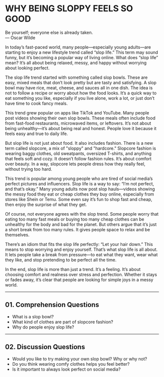 # WHY BEING SLOPPY FEELS SO GOOD  

Be yourself; everyone else is already taken.  
— Oscar Wilde  

In today’s fast-paced world, many people—especially young adults—are starting to enjoy a new lifestyle trend called “slop life.” This term may sound funny, but it’s becoming a popular way of living online. What does “slop life” mean? It’s all about being relaxed, messy, and happy without worrying about looking perfect.  

The slop life trend started with something called slop bowls. These are easy, mixed meals that don’t look pretty but are tasty and satisfying. A slop bowl may have rice, meat, cheese, and sauces all in one dish. The idea is not to follow a recipe or worry about how the food looks. It’s a quick way to eat something you like, especially if you live alone, work a lot, or just don’t have time to cook fancy meals.  

This trend grew popular on apps like TikTok and YouTube. Many people post videos showing their own slop bowls. These meals often include food from fast-food restaurants, microwaved items, or leftovers. It’s not about being unhealthy—it’s about being real and honest. People love it because it feels easy and true to daily life.  

But slop life is not just about food. It also includes fashion. There is a new term called slopcore, a mix of "sloppy" and "hardcore." Slopcore fashion is wearing baggy clothes, old sweatpants, oversized T-shirts, and anything that feels soft and cozy. It doesn’t follow fashion rules. It’s about comfort over beauty. In a way, slopcore lets people dress how they really feel, without trying too hard.  

This trend is popular among young people who are tired of social media’s perfect pictures and influencers. Slop life is a way to say: “I’m not perfect, and that’s okay.” Many young adults now post slop hauls—videos showing the messy food they eat or cheap clothes they buy online, especially from stores like Shein or Temu. Some even say it’s fun to shop fast and cheap, then enjoy the surprise of what they get.  

Of course, not everyone agrees with the slop trend. Some people worry that eating too many fast meals or buying too many cheap clothes can be unhealthy for the body and bad for the planet. But others argue that it’s just a short break from too many rules. It gives people space to relax and be themselves.  

There’s an idiom that fits the slop life perfectly: “Let your hair down.” This means to stop worrying and enjoy yourself. That’s what slop life is all about. It lets people take a break from pressure—to eat what they want, wear what they like, and stop pretending to be perfect all the time.  

In the end, slop life is more than just a trend. It’s a feeling. It’s about choosing comfort and realness over stress and perfection. Whether it stays or fades away, it’s clear that people are looking for simple joys in a messy world.  

---

## 01. Comprehension Questions  

- What is a slop bowl?  
- What kind of clothes are part of slopcore fashion?  
- Why do people enjoy slop life?  

---

## 02. Discussion Questions  

- Would you like to try making your own slop bowl? Why or why not?  
- Do you think wearing comfy clothes helps you feel better?  
- Is it important to always look perfect on social media?  